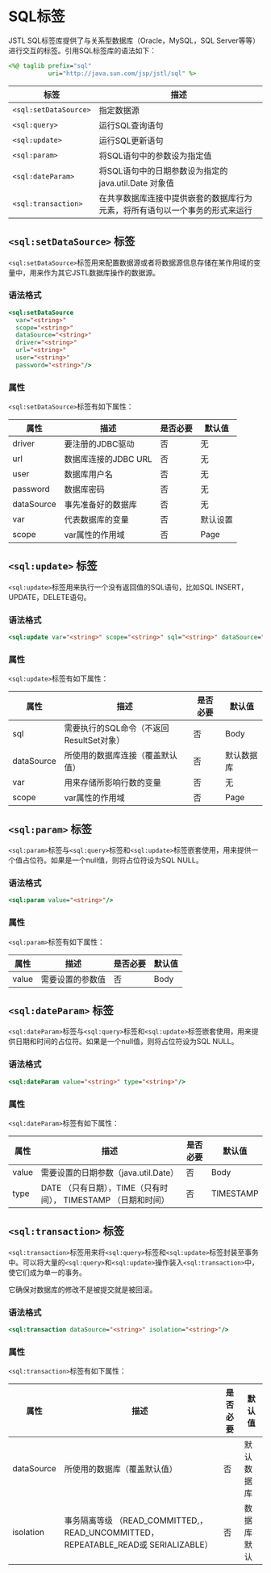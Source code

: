 # SQL标签

JSTL SQL标签库提供了与关系型数据库（Oracle，MySQL，SQL Server等等）进行交互的标签。引用SQL标签库的语法如下：

```jsp
<%@ taglib prefix="sql" 
           uri="http://java.sun.com/jsp/jstl/sql" %>
```

| 标签                    | 描述                                     |
| --------------------- | -------------------------------------- |
| `<sql:setDataSource>` | 指定数据源                                  |
| `<sql:query>`         | 运行SQL查询语句                              |
| `<sql:update>`        | 运行SQL更新语句                              |
| `<sql:param>`         | 将SQL语句中的参数设为指定值                        |
| `<sql:dateParam>`     | 将SQL语句中的日期参数设为指定的java.util.Date 对象值    |
| `<sql:transaction>`   | 在共享数据库连接中提供嵌套的数据库行为元素，将所有语句以一个事务的形式来运行 |

## `<sql:setDataSource>` 标签

`<sql:setDataSource>`标签用来配置数据源或者将数据源信息存储在某作用域的变量中，用来作为其它JSTL数据库操作的数据源。

### 语法格式

```jsp
<sql:setDataSource
  var="<string>"
  scope="<string>"
  dataSource="<string>"
  driver="<string>"
  url="<string>"
  user="<string>"
  password="<string>"/>
```

### 属性

`<sql:setDataSource>`标签有如下属性：

| **属性**     | **描述**         | **是否必要** | **默认值** |
| ---------- | -------------- | -------- | ------- |
| driver     | 要注册的JDBC驱动     | 否        | 无       |
| url        | 数据库连接的JDBC URL | 否        | 无       |
| user       | 数据库用户名         | 否        | 无       |
| password   | 数据库密码          | 否        | 无       |
| dataSource | 事先准备好的数据库      | 否        | 无       |
| var        | 代表数据库的变量       | 否        | 默认设置    |
| scope      | var属性的作用域      | 否        | Page    |

## `<sql:update>` 标签

`<sql:update>`标签用来执行一个没有返回值的SQL语句，比如SQL INSERT，UPDATE，DELETE语句。

### 语法格式

```jsp
<sql:update var="<string>" scope="<string>" sql="<string>" dataSource="<string>"/>
```

### 属性

`<sql:update>`标签有如下属性：

| **属性**     | **描述**                     | **是否必要** | **默认值** |
| ---------- | -------------------------- | -------- | ------- |
| sql        | 需要执行的SQL命令（不返回ResultSet对象） | 否        | Body    |
| dataSource | 所使用的数据库连接（覆盖默认值）           | 否        | 默认数据库   |
| var        | 用来存储所影响行数的变量               | 否        | 无       |
| scope      | var属性的作用域                  | 否        | Page    |

## `<sql:param>` 标签

`<sql:param>`标签与`<sql:query>`标签和`<sql:update>`标签嵌套使用，用来提供一个值占位符。如果是一个null值，则将占位符设为SQL NULL。

### 语法格式

```jsp
<sql:param value="<string>"/>
```

### 属性

`<sql:param>`标签有如下属性：

| **属性** | **描述**   | **是否必要** | **默认值** |
| ------ | -------- | -------- | ------- |
| value  | 需要设置的参数值 | 否        | Body    |

## `<sql:dateParam>` 标签

`<sql:dateParam>`标签与`<sql:query>`标签和`<sql:update>`标签嵌套使用，用来提供日期和时间的占位符。如果是一个null值，则将占位符设为SQL NULL。

### 语法格式

```jsp
<sql:dateParam value="<string>" type="<string>"/>
```

### 属性

`<sql:dateParam>`标签有如下属性：

| **属性** | **描述**                                   | **是否必要** | **默认值**   |
| ------ | ---------------------------------------- | -------- | --------- |
| value  | 需要设置的日期参数（java.util.Date）                | 否        | Body      |
| type   | DATE （只有日期），TIME（只有时间）， TIMESTAMP （日期和时间） | 否        | TIMESTAMP |

## `<sql:transaction>` 标签

`<sql:transaction>`标签用来将`<sql:query>`标签和`<sql:update>`标签封装至事务中。可以将大量的`<sql:query>`和`<sql:update>`操作装入`<sql:transaction>`中，使它们成为单一的事务。

它确保对数据库的修改不是被提交就是被回滚。

### 语法格式

```jsp
<sql:transaction dataSource="<string>" isolation="<string>"/>
```

### 属性

`<sql:transaction>`标签有如下属性：

| **属性**     | **描述**                                   | **是否必要** | **默认值** |
| ---------- | ---------------------------------------- | -------- | ------- |
| dataSource | 所使用的数据库（覆盖默认值）                           | 否        | 默认数据库   |
| isolation  | 事务隔离等级 （READ_COMMITTED,，READ_UNCOMMITTED， REPEATABLE_READ或 SERIALIZABLE） | 否        | 数据库默认   |